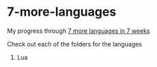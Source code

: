 # 7-more-languages

My progress through [7 more languages in 7 weeks](https://pragprog.com/book/7lang/seven-more-languages-in-seven-weeks)

Check out each of the folders for the languages

1. Lua
